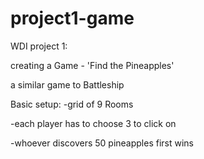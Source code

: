 # project1-game
WDI project 1:

creating a Game - 'Find the Pineapples'

a similar game to Battleship

Basic setup:
-grid of 9 Rooms

-each player has to choose 3 to click on

-whoever discovers 50 pineapples first wins


